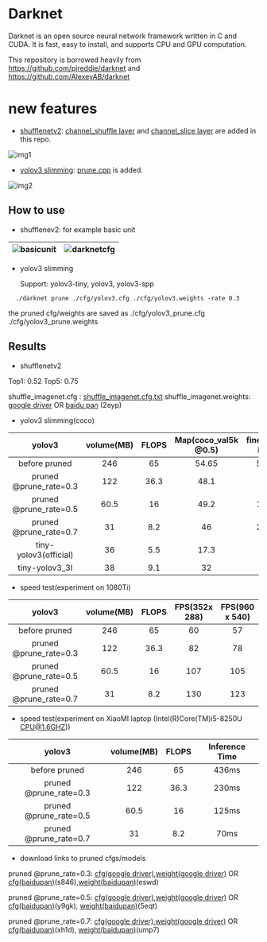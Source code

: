 # Darknet 

Darknet is an open source neural network framework written in C and CUDA. It is fast, easy to install, and supports CPU and GPU computation.

This repository is borrowed heavily from https://github.com/pjreddie/darknet and https://github.com/AlexeyAB/darknet

# new features
 - [shufflenetv2](https://arxiv.org/abs/1807.11164):
[channel_shuffle layer](https://github.com/gmayday1997/darknet.CG/blob/master/src/channel_shuffle.c) and 
[channel_slice layer](https://github.com/gmayday1997/darknet.CG/blob/master/src/channel_slice.c) are added in this repo.

![img1](https://user-images.githubusercontent.com/16068384/39479361-9f1345c0-4d97-11e8-8201-4a45ac4a6c7e.png)

- [yolov3 slimming](https://arxiv.org/abs/1708.06519):
[prune.cpp](https://github.com/gmayday1997/darknet.CG/blob/master/src/prune.cpp) is added.

 ![img2](https://user-images.githubusercontent.com/8370623/29604272-d56a73f4-879b-11e7-80ea-0702de6bd584.jpg)

## How to use

- shufflenev2: 
  for example basic unit
  
| ![basicunit](https://img3.doubanio.com/view/status/raw/public/e99ac6d308ca60e.jpg) | ![darknetcfg](https://img3.doubanio.com/view/status/raw/public/2928419c25e8e21.jpg) |
|---|---|

- yolov3 slimming

  Support: yolov3-tiny, yolov3, yolov3-spp
```
  ./darknet prune ./cfg/yolov3.cfg ./cfg/yolov3.weights -rate 0.3
```
 the pruned cfg/weights are saved as ./cfg/yolov3_prune.cfg  ./cfg/yolov3_prune.weights
 
## Results

 - shufflenetv2
 
 Top1: 0.52 Top5: 0.75
 
 shuffle_imagenet.cfg : [shuffle_imagenet.cfg.txt](https://github.com/AlexeyAB/darknet/files/3619916/shuffle_imagenet.cfg.txt)
 shuffle_imagenet.weights: [google driver](https://drive.google.com/file/d/1e1e1v2E659B3wxzJYHwlabjXfFwmgCmn/view?usp=sharing) OR [baidu  pan](https://pan.baidu.com/s/1RdDIsuc5tAgbq39naqQ_xA) (2eyp)

 - yolov3 slimming(coco)
 
|         yolov3       | volume(MB) | FLOPS |Map(coco_val5k @0.5)|  finetuning iters |   parameters |
|:--------------------:|:----------:|:-----:|:------------------:|:-----------------:|:------------:|
|    before pruned     |     246    |   65  |        54.65       |       500k        |      1x      |
|pruned @prune_rate=0.3|     122    |  36.3 |        48.1        |        80k        |     0.5x     |
|pruned @prune_rate=0.5|     60.5   |  16   |        49.2        |       160k        |    0.25x     |
|pruned @prune_rate=0.7|     31     |  8.2  |        46          |       200k        |    0.125x    |
| tiny-yolov3(official)|     36     |  5.5  |        17.3        |                   |              |
|    tiny-yolov3_3l    |     38     |  9.1  |        32          |                   |              |

- speed test(experiment on 1080Ti)

|         yolov3       | volume(MB) | FLOPS |    FPS(352x 288)   |  FPS(960 x 540)   |   FPS(1960 x 1080) |
|:--------------------:|:----------:|:-----:|:------------------:|:-----------------:|:------------------:|
|    before pruned     |     246    |   65  |         60         |         57        |          53        |
|pruned @prune_rate=0.3|     122    |  36.3 |         82         |         78        |          76        |
|pruned @prune_rate=0.5|     60.5   |  16   |        107         |         105       |          97        |
|pruned @prune_rate=0.7|     31     |  8.2  |        130         |         123       |         120        |

- speed test(experiment on XiaoMI laptop (Intel(R)Core(TM)i5-8250U CPU@1.6GHZ))

|         yolov3       | volume(MB) | FLOPS |  Inference Time |
|:--------------------:|:----------:|:-----:|:---------------:|
|    before pruned     |     246    |   65  |      436ms      |
|pruned @prune_rate=0.3|     122    |  36.3 |      230ms      |
|pruned @prune_rate=0.5|     60.5   |  16   |      125ms      |
|pruned @prune_rate=0.7|     31     |  8.2  |      70ms       |

 - download links to pruned cfgs/models
 
  pruned @prune_rate=0.3: [cfg(google driver)](https://drive.google.com/file/d/1eQdmLB4aJtScBicjOdC2L9IUxoRqi6p-/view?usp=sharing),[weight(google driver)](https://drive.google.com/file/d/1-WIkaWsvK61_B2NuEGdMtNWxgGemUCyQ/view?usp=sharing) OR [cfg(baidupan)]( https://pan.baidu.com/s/19OIjfVvOTfAw-5Y9Fp5HuQ)(s846),[weight(baidupan)](https://pan.baidu.com/s/1XNx6Bfc42C2tSSYkG8iUhQ)(eswd) 
  
 pruned @prune_rate=0.5: [cfg(google driver)](https://drive.google.com/file/d/1MLKcYBFDLmhW4fwgY7dbcMAkALDt_b0B/view?usp=sharing),[weight(google driver)](https://drive.google.com/file/d/1F_EEqekMqdo9nc0x126gcyVsChhnh6zU/view?usp=sharing) OR
  [cfg(baidupan)](https://pan.baidu.com/s/1wMhOae8B6ey_nIPfWKWQow)(y9gk), [weight(baidupan)](https://pan.baidu.com/s/1ONDkFCcFsKyH3ccpIh2CuQ)(5eqt)
  
   pruned @prune_rate=0.7: [cfg(google driver)](https://drive.google.com/file/d/1m6OAdFqH6frGvbyyk_3k-K-w0bugUS_6/view?usp=sharing),[weight(google driver)](https://drive.google.com/file/d/1FlXLbvo-0Rzf2d6amHlD2cHkO973_Eqc/view?usp=sharing) OR [cfg(baidupan)](https://pan.baidu.com/s/1hGc0Kzh3Tq0JHzxy0CzH1Q)(xh1d), [weight(baidupan)](https://pan.baidu.com/s/1KrwG7xxI8XQImWSc8PflJg)(ump7)
   
 <!-- ![img3](https://img1.doubanio.com/view/status/raw/public/0d1e2ae81cea1fc.jpg) -->

